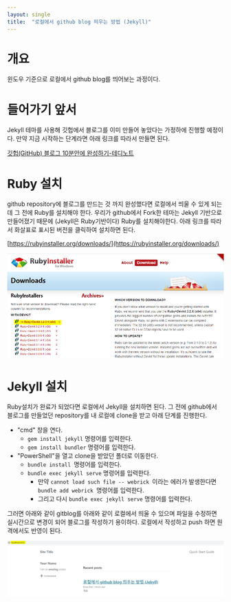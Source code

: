 ```yaml
---
layout: single
title:  "로컬에서 github blog 띄우는 방법 (Jekyll)"
---
```

# 개요

윈도우 기준으로 로컬에서 github blog를 띄어보는 과정이다.


# 들어가기 앞서

Jekyll 테마를 사용해 깃헙에서 블로그를 이미 만들어 놓았다는 가정하에 진행할 예정이다. 만약 지금 시작하는 단계라면 아래 링크를 따라서 만들면 된다.

[깃헙(GitHub) 블로그 10분안에 완성하기-테디노트](https://youtu.be/ACzFIAOsfpM?feature=shared)


# Ruby 설치

github repository에 블로그를 만드는 것 까지 완성했다면 로컬에서 띄울 수 있게 되는데 그 전에 Ruby를 설치해야 한다. 우리가 github에서 Fork한 테마는 Jekyll 기반으로 만들어졌기 때문에 (Jekyll은 Ruby기반이다) Ruby를 설치해야한다. 아래 링크를 따라서 화살표로 표시된 버전을 클릭하여 설치하면 된다.

[https://rubyinstaller.org/downloads/](https://rubyinstaller.org/downloads/)

![1712765352064](../images/1712765352064.png)



# Jekyll 설치

Ruby설치가 완료가 되었다면 로컬에서 Jekyll을 설치하면 된다. 그 전에 github에서 블로그를 만들었던 repository를 내 로컬에 clone을 받고 아래 단계를 진행한다.

* "cmd" 창을 연다.
  * `gem install jekyll` 명령어를 입력한다.
  * `gem install bundler` 명령어를 입력한다.
* "PowerShell"을 열고 clone을 받았던 폴더로 이동한다.
  * `bundle install `명령어를 입력한다.
  * `bundle exec jekyll serve` 명령어를 입력한다.
    * 만약 `cannot load such file -- webrick `이라는 에러가 발생한다면 `bundle add webrick `명령어를 입력한다.
    * 그리고 다시 `bundle exec jekyll serve` 명령어를 입력한다.


그러면 아래와 같이 gitblog를 아래와 같이 로컬에서 띄울 수 있으며 파일을 수정하면 실시간으로 변경이 되어 블로그를 작성하기 용이하다. 로컬에서 작성하고 push 하면 원격에서도 반영이 된다.

![1712766168030](../images/1712766168030.png)
